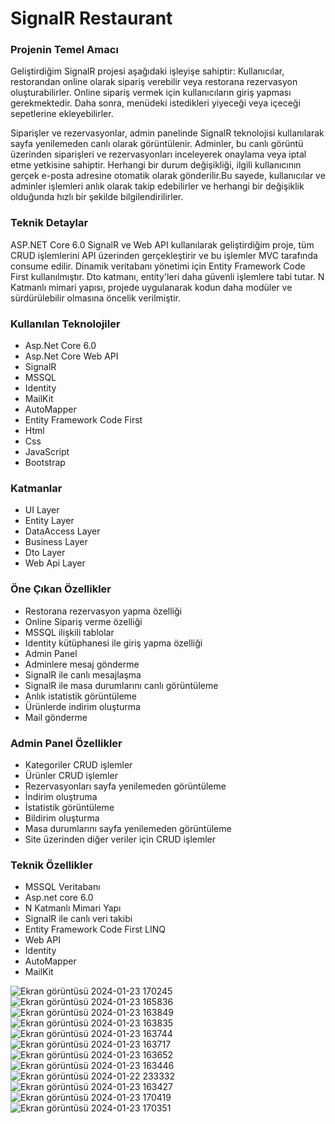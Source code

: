 <h1>SignalR Restaurant</h1>
<h3>Projenin Temel Amacı</h3>
<p>Geliştirdiğim SignalR projesi aşağıdaki işleyişe sahiptir: Kullanıcılar, restorandan online olarak sipariş verebilir veya restorana rezervasyon oluşturabilirler. Online sipariş vermek için kullanıcıların giriş yapması gerekmektedir. Daha sonra, menüdeki istedikleri yiyeceği veya içeceği sepetlerine ekleyebilirler.

Siparişler ve rezervasyonlar, admin panelinde SignalR teknolojisi kullanılarak sayfa yenilemeden canlı olarak görüntülenir. Adminler, bu canlı görüntü üzerinden siparişleri ve rezervasyonları inceleyerek onaylama veya iptal etme yetkisine sahiptir. Herhangi bir durum değişikliği, ilgili kullanıcının gerçek e-posta adresine otomatik olarak gönderilir.Bu sayede, kullanıcılar ve adminler işlemleri anlık olarak takip edebilirler ve herhangi bir değişiklik olduğunda hızlı bir şekilde bilgilendirilirler.</p>
<h3>Teknik Detaylar</h3>
<p>ASP.NET Core 6.0 SignalR ve Web API kullanılarak geliştirdiğim proje, tüm CRUD işlemlerini API üzerinden gerçekleştirir ve bu işlemler MVC tarafında consume edilir. Dinamik veritabanı yönetimi için Entity Framework Code First kullanılmıştır. Dto katmanı, entity'leri daha güvenli işlemlere tabi tutar. N Katmanlı mimari yapısı, projede uygulanarak kodun daha modüler ve sürdürülebilir olmasına öncelik verilmiştir.</p>
<h3>Kullanılan Teknolojiler</h3>
<ul>
  <li>Asp.Net Core 6.0</li>
  <li>Asp.Net Core Web API</li>
  <li>SignalR</li>
  <li>MSSQL</li>
  <li>Identity</li>
  <li>MailKit</li>
  <li>AutoMapper</li>
  <li>Entity Framework Code First</li>
  <li>Html</li>
  <li>Css</li>
  <li>JavaScript</li>
  <li>Bootstrap</li>
</ul>
<h3>Katmanlar</h3>
<ul>
  <li>UI Layer</li>
  <li>Entity Layer</li>
  <li>DataAccess Layer</li>
  <li>Business Layer</li>
  <li>Dto Layer</li>
  <li>Web Api Layer</li>
</ul>
<h3>Öne Çıkan Özellikler</h3>
<ul>
  <li>Restorana rezervasyon yapma özelliği</li>
  <li>Online Sipariş verme özelliği</li>
  <li>MSSQL ilişkili tablolar</li>
  <li>Identity kütüphanesi ile giriş yapma özelliği</li>
  <li>Admin Panel</li>
  <li>Adminlere mesaj gönderme </li>
  <li>SignalR ile canlı mesajlaşma</li>
  <li>SignalR ile masa durumlarını canlı görüntüleme</li>
  <li>Anlık istatistik görüntüleme</li>
  <li>Ürünlerde indirim oluşturma</li>
  <li>Mail gönderme</li>
</ul>
<h3>Admin Panel Özellikler</h3>
<ul>
  <li>Kategoriler CRUD işlemler</li>
  <li>Ürünler CRUD işlemler</li>
  <li>Rezervasyonları sayfa yenilemeden görüntüleme</li>
  <li>İndirim oluştruma</li>
  <li>İstatistik görüntüleme</li>
  <li>Bildirim oluşturma</li>
  <li>Masa durumlarını sayfa yenilemeden görüntüleme</li>
  <li>Site üzerinden diğer veriler için CRUD işlemler</li>
</ul>
<h3>Teknik Özellikler</h3>
<ul>
  <li>MSSQL Veritabanı</li>
  <li>Asp.net core 6.0</li>
  <li>N Katmanlı Mimari Yapı</li>
  <li>SignalR ile canlı veri takibi</li>
  <li>Entity Framework Code First LINQ</li>
  <li>Web API</li>
  <li>Identity</li>
  <li>AutoMapper</li>
  <li>MailKit</li>
</ul>

![Ekran görüntüsü 2024-01-23 170245](https://github.com/ensarsarac/SignalR-Restaurant/assets/76907308/99816cf2-0c20-42b4-9875-f5851b59cf3a)
![Ekran görüntüsü 2024-01-23 165836](https://github.com/ensarsarac/SignalR-Restaurant/assets/76907308/50621646-3236-4444-9522-a331c1ff5958)
![Ekran görüntüsü 2024-01-23 163849](https://github.com/ensarsarac/SignalR-Restaurant/assets/76907308/eb35b6d7-9ef3-4253-8ffd-af7724c8bf17)
![Ekran görüntüsü 2024-01-23 163835](https://github.com/ensarsarac/SignalR-Restaurant/assets/76907308/780249c1-43d5-466b-84cc-6db797f54cd3)
![Ekran görüntüsü 2024-01-23 163744](https://github.com/ensarsarac/SignalR-Restaurant/assets/76907308/3d5ee251-b6af-4d70-b829-289884959988)
![Ekran görüntüsü 2024-01-23 163717](https://github.com/ensarsarac/SignalR-Restaurant/assets/76907308/af3ee931-dc6f-4e8b-b393-4d7ce847d027)
![Ekran görüntüsü 2024-01-23 163652](https://github.com/ensarsarac/SignalR-Restaurant/assets/76907308/bfe19490-6760-43dc-b5b9-45766f392e56)
![Ekran görüntüsü 2024-01-23 163446](https://github.com/ensarsarac/SignalR-Restaurant/assets/76907308/d1eb8c9f-5ba8-4cec-a906-f71cdd7cb66e)
![Ekran görüntüsü 2024-01-22 233332](https://github.com/ensarsarac/SignalR-Restaurant/assets/76907308/07cff76e-eaad-4808-a120-c92efb0ace34)
![Ekran görüntüsü 2024-01-23 163427](https://github.com/ensarsarac/SignalR-Restaurant/assets/76907308/d6e49c23-4fa8-423e-aaf2-378d90d6885c)
![Ekran görüntüsü 2024-01-23 170419](https://github.com/ensarsarac/SignalR-Restaurant/assets/76907308/07299ac2-c140-4842-8cc1-6cdaae935b6b)
![Ekran görüntüsü 2024-01-23 170351](https://github.com/ensarsarac/SignalR-Restaurant/assets/76907308/16e273b6-7733-48d1-84e6-937f832dd3e1)



